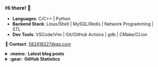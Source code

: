 ### Hi there! 👋

- ​**Languages**: C/C++ | Python
- ​**Backend Stack**: Linux/Shell | MySQL/Redis | Network Programming | STL
- ​**Dev Tools**: VSCode/Vim | Git/GitHub Actions | gdb | CMake/CLion

📮 ​**Contact**: [582418227@qq.com](mailto:582418227@qq.com)

<details>
  <summary><b>:memo: &nbsp;Latest blog posts</b></summary>

<!-- BLOG-POST-LIST:START -->
- [Thoughts | 暑期实习一个月有感](https://miaohn.github.io/posts/intern-first-month/)
- [MIT 6.5840 | Lab1: MapReduce](https://miaohn.github.io/posts/mit6-5840-0x01/)
- [MIT 6.5840 | 学习札记](https://miaohn.github.io/posts/mit6-5840-0x00/)
- [Reading | 读《海边的卡夫卡》](https://miaohn.github.io/posts/kafka-on-the-shore/)
- [2025 暑期面经整理](https://miaohn.github.io/posts/summer-intern-notes/)
<!-- BLOG-POST-LIST:END -->

</details>


<details>
  <summary><b>:gear: &nbsp;GitHub Statistics</b></summary>
  <br/>
    <p align="center>
      <img src="https://raw.githubusercontent.com/MiaoHN/MiaoHN/output/github-contribution-grid-snake.svg" />
    </p>
    <p align="center">
        <img height="137px" src="https://github-readme-stats.vercel.app/api?username=miaohn&hide_title=true&hide_border=true&show_icons=true&include_all_commits=true&count_private=true&line_height=21&theme=swift" /> <img height="137px" src="https://github-readme-stats.vercel.app/api/top-langs/?username=miaohn&hide=html&hide_title=true&hide_border=true&layout=compact&langs_count=8&theme=swift" />
    </p>
</details>
